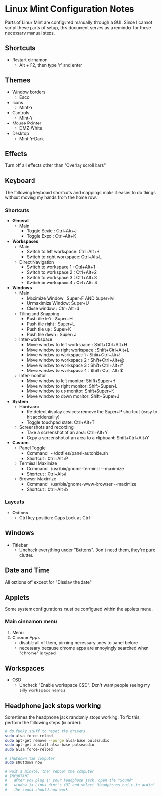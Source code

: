 # Linux Mint Configuration Notes

Parts of Linux Mint are configured manually through a GUI.
Since I cannot script these parts of setup, this document serves
as a reminder for those necessary manual steps.

## Shortcuts

* Restart cinnamon
    * Alt + F2, then type 'r' and enter

## Themes

* Window borders
    * Esco
* Icons
    * Mint-Y
* Controls
    * Mint-Y
* Mouse Pointer
    * DMZ-White
* Desktop
    * Mint-Y-Dark

## Effects

Turn off all effects other than "Overlay scroll bars"

## Keyboard

The following keyboard shortcuts and mappings make it easier
to do things without moving my hands from the home row.

### Shortcuts

* **General**
    * Main
        * Toggle Scale : Ctrl+Alt+J
        * Toggle Expo : Ctrl+Alt+K
* **Workspaces**
    * Main
        * Switch to left workspace: Ctrl+Alt+H
        * Switch to right workspace: Ctrl+Alt+L
    * Direct Navigation
        * Switch to workspace 1 : Ctrl+Alt+1
        * Switch to workspace 2 : Ctrl+Alt+2
        * Switch to workspace 3 : Ctrl+Alt+3
        * Switch to workspace 4 : Ctrl+Alt+4
* **Windows**
    * Main
        * Maximize Window : Super+F AND Super+M
        * Unmaximize Window: Super+U
        * Close window : Ctrl+Alt+d
    * Tiling and Snapping
        * Push tile left : Super+H
        * Push tile right : Super+L
        * Push tile up : Super+K
        * Push tile down : Super+J
    * Inter-workspace
        * Move window to left workspace : Shift+Ctrl+Alt+H
        * Move window to right workspace : Shift+Ctrl+Alt+L
        * Move window to workspace 1 : Shift+Ctrl+Alt+!
        * Move window to workspace 2 : Shift+Ctrl+Alt+@
        * Move window to workspace 3 : Shift+Ctrl+Alt+#
        * Move window to workspace 4 : Shift+Ctrl+Alt+$
    * Inter-monitor
        * Move window to left monitor: Shift+Super+H
        * Move window to right monitor: Shift+Super+L
        * Move window to up monitor: Shift+Super+K
        * Move window to down monitor: Shift+Super+J
* **System**
    * Hardware
        * Re-detect display devices: remove the Super+P shortcut (easy to hit accidentailly)
        * Toggle touchpad state: Ctrl+Alt+T
    * Screenshots and recording
        * Take a screenshot of an area: Ctrl+Alt+Y
        * Copy a screenshot of an area to a clipboard: Shift+Ctrl+Alt+Y
* **Custom**
    * Panel Toggle
        * Command : ~/dotfiles/panel-autohide.sh
        * Shortcut : Ctrl+Alt+P
    * Terminal Maximize
        * Command : /usr/bin/gnome-terminal --maximize
        * Shortcut : Ctrl+Alt+i
    * Browser Maximize
        * Command : /usr/bin/gnome-www-browser --maximize
        * Shortcut : Ctrl+Alt+b

### Layouts

* Options
  * Ctrl key position: Caps Lock as Ctrl

## Windows

* Titlebar
    * Uncheck everything under "Buttons". Don't need them, they're pure clutter.

## Date and Time

All options off except for "Display the date"

## Applets

Some system configurations must be configured within the applets menu.

### Main cinnamon menu

1. Menu
1. Chrome Apps
    * disable all of them, pinning necessary ones to panel before
    * necessary because chrome apps are annoyingly searched when "chrome" is typed

## Workspaces

* OSD
    * Uncheck "Enable workspace OSD". Don't want people seeing my silly workspace names


## Headphone jack stops working

Sometimes the headphone jack randomly stops working.
To fix this, perform the following steps (in order):

```bash
# do funky stuff to reset the drivers
sudo alsa force-reload
sudo apt-get remove --purge alsa-base pulseaudio
sudo apt-get install alsa-base pulseaudio
sudo alsa force-reload

# shutdown the computer
sudo shutdown now

# wait a minute, then reboot the computer
# IMPORTANT
#   after you plug in your headphone jack, open the "Sound"
#   window in Linux Mint's GUI and select "Headphones built-in audio"
#   the sound should now work
```
